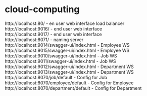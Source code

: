 # cloud-computing
http://localhost:80/ - en user web interface load balancer <br>
http://localhost:9016/ - end user web interface <br>
http://localhost:9017/ - end user web interface <br>
http://localhost:8071/ - naming server <br>
http://localhost:9014/swagger-ui/index.html - Employee WS <br>
http://localhost:9015/swagger-ui/index.html - Employee WS <br>
http://localhost:9010/swagger-ui/index.html - Job WS <br>
http://localhost:9011/swagger-ui/index.html - Job WS <br>
http://localhost:9012/swagger-ui/index.html - Department WS <br>
http://localhost:9013/swagger-ui/index.html - Department WS <br>
http://localhost:8070/job/default - Config for Job <br>
http://localhost:8070/employee/default - Config for Employee <br>
http://localhost:8070/department/default - Config for Department <br>

